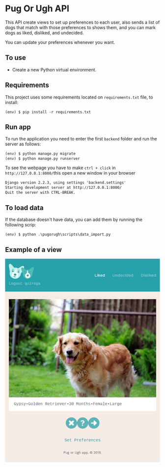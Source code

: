 # Pug Or Ugh API

This API create views to set up preferences to each user,
also sends a list of dogs that match with those preferences to shows them,
and you can mark dogs as liked, disliked, and undecided.

You can update your preferences whenever you want.


## To use
* Create a new Python virtual environment.

## Requirements
This project uses some requirements located on `requirements.txt` file, to install:
```
(env) $ pip install -r requirements.txt
```

## Run app
To run the application you need to enter the first `backend` folder and run the server as follows:
```
(env) $ python manage.py migrate
(env) $ python manage.py runserver
```

To see the webpage you have to make `ctrl + click` in `http://127.0.0.1:8000/`this open a new window in your browser
```
Django version 2.2.3, using settings 'backend.settings'
Starting development server at http://127.0.0.1:8000/
Quit the server with CTRL-BREAK.
```

## To load data
If the database doesn't have data, you can add them by running the following scrip:
```
(env) $ python .\pugorugh\scripts\data_import.py
```

## Example of a view

<p align="center">
  <img src="https://github.com/luqp/Pug_or_Ugh_API/blob/master/backend/pugorugh/static/images/toReadme/Dog.png">
</p>
